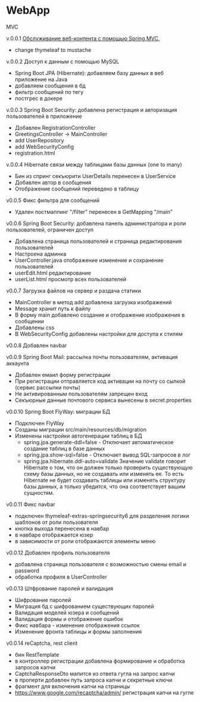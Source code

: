 # WebApp
MVC

v.0.0.1 [Обслуживание веб-контента с помощью Spring MVC](https://spring.io/guides/gs/serving-web-content/),

* change thymeleaf to mustache

v.0.0.2 Доступ к данным с помощью MySQL

* Spring Boot JPA (Hibernate): добавляем базу данных в веб приложение на Java
* добавляем сообщения в бд
* фильтр сообщений по тегу
* постгрес в докере

v.0.0.3 Spring Boot Security: добавлена регистрация и авторизация пользователей в приложение

* Добавлен RegistrationController
* GreetingsController -> MainController
* add UserRepository
* add WebSecurityConfig
* registration.html

v.0.0.4 Hibernate связи между таблицами базы данных (one to many)

* Бин из спринг секъюрити UserDetails перенесен в UserService
* Добавлен автор в сообщения
* Отображение сообщений переведено в таблицу

v0.0.5 Фикс фильтра для сообщений
* Удален постмаппинг "/filter" перенесен в GetMapping "/main"

v0.0.6 Spring Boot Security: добавлена панель администратора и роли пользователей, ограничен доступ
* Добавлена страница пользователей и страница редактирования пользователей
* Настроена админка
* UserController.java отображение изменение и сохранение пользователей
* userEdit.html редактирование
* userList.html просмотр всех пользователей

v0.0.7 Загрузка файлов на сервер и раздача статики
* MainController в метод add добавлена загрузка изображений
* Message хранит путь к файлу
* В форму main добавлено создание и отображение изображения в сообщении
* Добавлены css
* В WebSecurityConfig добавлены настройки для доступа к стилям

v0.0.8 Добавлен navbar

v0.0.9 Spring Boot Mail: рассылка почты пользователям, активация аккаунта
* Добавлен емаил форму регистрации
* При регистрации отправляется код активации на почту со сылкой (сервис рассылки почты)
* Не активированным пользователям запрещен вход
* Секъюрные данные почтового сервиса вынесены в secret.properties

v0.0.10 Spring Boot FlyWay: миграции БД
* Подключен FlyWay
* Созданы миграции src/main/resources/db/migration
* Изменены настройки автогенерации таблиц в БД 
  - spring.jpa.generate-ddl=false - Отключает автоматическое создание таблиц в базе данных
  - spring.jpa.show-sql=false - Отключает вывод SQL-запросов в лог
  - spring.jpa.hibernate.ddl-auto=validate Значение validate говорит Hibernate о том, что он должен только проверить существующую схему базы данных, но не создавать или изменять ее. То есть Hibernate не будет создавать таблицы или изменять структуру базы данных, а только убедится, что она соответствует вашим сущностям.

v0.0.11 Фикс navbar
* подключен thymeleaf-extras-springsecurity6 для разделения логики шаблонов от роли пользователя
* кнопка выхода перенесена в навбар
* в навбаре отображается юзер
* в зависимости от роли отображаются элементы меню

v0.0.12 Добавлен профиль пользователя
* добавлена страница пользователя с возможностью смены email и password
* обработка профиля в UserController

v0.0.13 Штфрование паролей и валидация 
* Шифрование паролей
* Миграция бд с шифрованием существующих паролей
* Валидация моделей юзера и сообщений
* Валидация формы и отображение ошибок
* Фикс навбара - изменение отображения ссылок
* Изменение фронта таблицы и формы заполнения

v0.0.14 reCaptcha, rest client
* бин RestTemplate
* в контроллер регистрации добавлена формирование и обработка запросов капчи
* CaptchaResponseDto мапится из ответа гугла на запрос капчи
* в проперти добавлен путь запроса капчи и секретные ключи
* фрагмент для включения капчи на страницы
* https://www.google.com/recaptcha/admin/ регистрация капчи на гугле